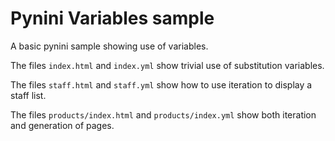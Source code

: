 # Pynini Variables sample

A basic pynini sample showing use of variables.

The files ``index.html`` and ``index.yml`` show trivial use of substitution variables.

The files ``staff.html`` and ``staff.yml`` show how to use iteration to display a staff list.

The files ``products/index.html`` and ``products/index.yml`` show both iteration and
generation of pages.
